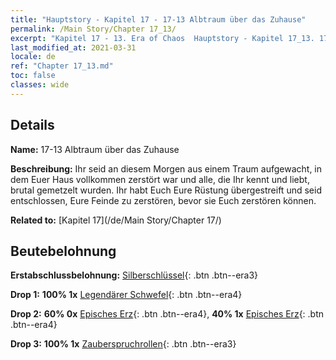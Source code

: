 ```yaml
---
title: "Hauptstory - Kapitel 17 - 17-13 Albtraum über das Zuhause"
permalink: /Main Story/Chapter 17_13/
excerpt: "Kapitel 17 - 13. Era of Chaos  Hauptstory - Kapitel 17_13. 17-13 Albtraum über das Zuhause"
last_modified_at: 2021-03-31
locale: de
ref: "Chapter 17_13.md"
toc: false
classes: wide
---
```


## Details

 **Name:** 17-13 Albtraum über das Zuhause

 **Beschreibung:** Ihr seid an diesem Morgen aus einem Traum aufgewacht, in dem Euer Haus vollkommen zerstört war und alle, die Ihr kennt und liebt, brutal gemetzelt wurden. Ihr habt Euch Eure Rüstung übergestreift und seid entschlossen, Eure Feinde zu zerstören, bevor sie Euch zerstören können.

 **Related to:** [Kapitel 17](/de/Main Story/Chapter 17/)

## Beutebelohnung

 **Erstabschlussbelohnung:** [Silberschlüssel](/de/Items/con_693/){: .btn .btn--era3}

 **Drop 1:** **100% 1x** [Legendärer Schwefel](/de/Items/mat_57/){: .btn .btn--era4}

 **Drop 2:** **60% 0x** [Episches Erz](/de/Items/mat_47/){: .btn .btn--era4}, **40% 1x** [Episches Erz](/de/Items/mat_47/){: .btn .btn--era4}

 **Drop 3:** **100% 1x** [Zauberspruchrollen](/de/Items/con_694/){: .btn .btn--era3}

